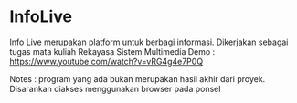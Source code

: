 # InfoLive

Info Live merupakan platform untuk berbagi informasi. Dikerjakan sebagai tugas mata kuliah Rekayasa Sistem Multimedia Demo : https://www.youtube.com/watch?v=vRG4g4e7P0Q

Notes : program yang ada bukan merupakan hasil akhir dari proyek. Disarankan diakses menggunakan browser pada ponsel
